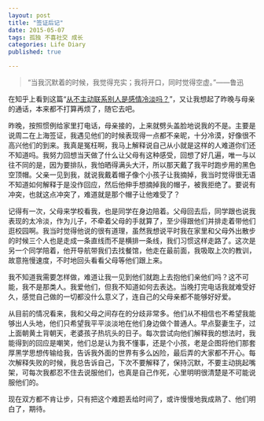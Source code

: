 ```yaml
---
layout: post
title: "签证后记"
date: 2015-05-07
tags: 孤独 不喜社交 成长
categories: Life Diary
published: true

---
```


>“当我沉默着的时候，我觉得充实；我将开口，同时觉得空虚。”——鲁迅

在知乎上看到这篇“[从不主动联系别人是感情冷淡吗？](http://www.zhihu.com/question/30375859?utm_campaign=official_account&utm_source=weibo&utm_medium=zhihu&utm_content=question)”，又让我想起了昨晚与母亲的通话，本来都不打算再烦了，随它去吧。

昨晚，按照惯例给家里打电话，母亲接的，上来就劈头盖脸地说我的不是。主要是说周二在上海签证，我遇见他们的时候表现得一点都不亲昵，十分冷漠，好像很不高兴他们的到来。我真是冤枉啊，我马上解释说自己从小就是这样的人难道你们还不知道吗。我努力回想当天做了什么让父母有这种感受，回想了好几遍，唯一与以往不同的是，因为要排队，我怕晒得满头大汗，所以那天戴了我平时跑步用的黑色空顶帽。父亲一见到我，就说我戴着帽子像个小孩子让我摘掉，我当时觉得很无语不知道如何解释于是没作回应，然后他伸手想摘掉我的帽子，被我拒绝了。要说有冲突，也就这点冲突了，难道就是那个帽子让他难受了？

记得有一次，父母来学校看我，也是同学在身边陪着。父母回去后，同学跟也说我表现的太冷淡，作为儿子，不牵着父母的手就算了，至少得跟他们并排走着带他们逛校园啊。我当时觉得他说的很有道理，虽然我想说平时我在家里和父母外出散步的时候三个人也是走成一条直线而不是横排一条线，我们习惯这样走路了。这次是另一个同学陪着，他开导航带我们去找餐馆，他走在最前面，我吸取上次的教训，故意拖慢速度，不时地回头看看父母等他们跟上来。

我不知道我需要怎样做，难道让我一见到他们就跑上去抱他们亲他们吗？这不可能，我不是那类人。我爱他们，但我不知道如何去表达。当晚打完电话我就难受好久，感觉自己做的一切都没什么意义了，连自己的父母亲都不能够好好爱。

从目前的情况看来，我和父母之间存在的分歧非常多。他们从不相信也不希望我能够出人头地，他们只希望我平平淡淡地在他们身边做个普通人。早点娶妻生子，过上面朝黄土背朝天，老婆孩子热坑头的日子。每次尝试向他们解释我的想法时，我能得到的回应是嘲笑，他们总是认为我不懂事，还是个小孩，老是企图将他们那套厚黑学思想传输给我，告诉我外面的世界有多么凶险，最后弄的大家都不开心。每次解释失败的时候，我总告诉自己，下次不要解释了，保持沉默，不要主动挑起嘴架，可每次我都忍不住去说服他们，也真是自己作死，心里明明很清楚是不可能说服他们的。

现在双方都不肯让步，只有把这个难题丢给时间了，或许慢慢地我成熟了、他们明白了，期待。





